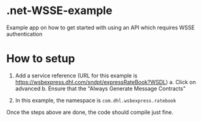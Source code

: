 # .net-WSSE-example
Example app on how to get started with using an API which requires WSSE authentication

How to setup
============

1) Add a service reference (URL for this example is https://wsbexpress.dhl.com/sndpt/expressRateBook?WSDL)
   a. Click on advanced
   b. Ensure that the "Always Generate Message Contracts"
2. In this example, the namespace is `com.dhl.wsbexpress.ratebook`

Once the steps above are done, the code should compile just fine.